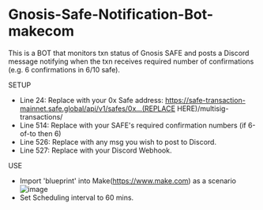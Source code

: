 # Gnosis-Safe-Notification-Bot-makecom

This is a BOT that monitors txn status of Gnosis SAFE and posts a Discord message notifying when the txn receives required number of confirmations (e.g. 6 confirmations in 6/10 safe).

SETUP
- Line 24: Replace with your 0x Safe address: https://safe-transaction-mainnet.safe.global/api/v1/safes/0x...(REPLACE HERE)/multisig-transactions/
- Line 514: Replace with your SAFE's required confirmation numbers (if 6-of-to then 6)
- Line 526: Replace with any msg you wish to post to Discord.
- Line 527: Replace with your Discord Webhook.

USE
- Import 'blueprint' into Make(https://www.make.com) as a scenario
  ![image](https://user-images.githubusercontent.com/94933955/177709146-ca5efdcc-9d29-425f-b565-bb1cf1089653.png)
- Set Scheduling interval to 60 mins.
